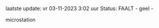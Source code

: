 laatste update: 
vr 03-11-2023  3:02   uur 
Status: FAALT - geel - 
<div class="service Y">microstation</div>